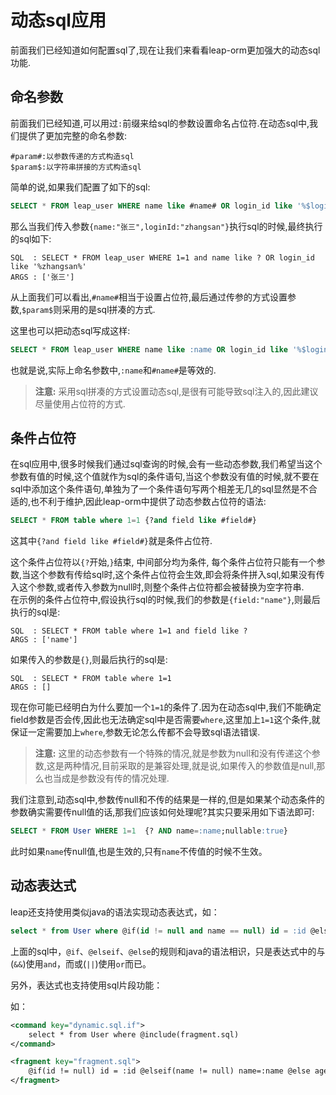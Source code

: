 # 动态sql应用

前面我们已经知道如何配置sql了,现在让我们来看看leap-orm更加强大的动态sql功能.

## 命名参数

前面我们已经知道,可以用过`:`前缀来给sql的参数设置命名占位符.在动态sql中,我们提供了更加完整的命名参数:

```
#param#:以参数传递的方式构造sql
$param$:以字符串拼接的方式构造sql
```

简单的说,如果我们配置了如下的sql:

```sql
SELECT * FROM leap_user WHERE name like #name# OR login_id like '%$loginId$%'
```

那么当我们传入参数`{name:"张三",loginId:"zhangsan"}`执行sql的时候,最终执行的sql如下:

```
SQL  : SELECT * FROM leap_user WHERE 1=1 and name like ? OR login_id like '%zhangsan%'
ARGS : ['张三']
```

从上面我们可以看出,`#name#`相当于设置占位符,最后通过传参的方式设置参数,`$param$`则采用的是sql拼凑的方式.

这里也可以把动态sql写成这样:

```sql
SELECT * FROM leap_user WHERE name like :name OR login_id like '%$loginId$%'
```

也就是说,实际上命名参数中,`:name`和`#name#`是等效的.

> **注意:**
> 采用sql拼凑的方式设置动态sql,是很有可能导致sql注入的,因此建议尽量使用占位符的方式.

## 条件占位符

在sql应用中,很多时候我们通过sql查询的时候,会有一些动态参数,我们希望当这个参数有值的时候,这个值就作为sql的条件语句,当这个参数没有值的时候,就不要在sql中添加这个条件语句,单独为了一个条件语句写两个相差无几的sql显然是不合适的,也不利于维护,因此leap-orm中提供了动态参数占位符的语法:

```sql
SELECT * FROM table where 1=1 {?and field like #field#}
```

这其中`{?and field like #field#}`就是条件占位符.

这个条件占位符以`{?`开始,`}`结束, 中间部分均为条件, 每个条件占位符只能有一个参数,当这个参数有传给sql时,这个条件占位符会生效,即会将条件拼入sql,如果没有传入这个参数,或者传入参数为null时,则整个条件占位符都会被替换为空字符串.  
在示例的条件占位符中,假设执行sql的时候,我们的参数是`{field:"name"}`,则最后执行的sql是:

```
SQL  : SELECT * FROM table where 1=1 and field like ?
ARGS : ['name']
```

如果传入的参数是`{}`,则最后执行的sql是:

```
SQL  : SELECT * FROM table where 1=1
ARGS : []
```

现在你可能已经明白为什么要加一个`1=1`的条件了.因为在动态sql中,我们不能确定field参数是否会传,因此也无法确定sql中是否需要`where`,这里加上`1=1`这个条件,就保证一定需要加上`where`,参数无论怎么传都不会导致sql语法错误.

> **注意:**
> 这里的动态参数有一个特殊的情况,就是参数为null和没有传递这个参数,这是两种情况,目前采取的是兼容处理,就是说,如果传入的参数值是null,那么也当成是参数没有传的情况处理.

我们注意到,动态sql中,参数传null和不传的结果是一样的,但是如果某个动态条件的参数确实需要传null值的话,那我们应该如何处理呢?其实只要采用如下语法即可:

```sql
SELECT * FROM User WHERE 1=1  {? AND name=:name;nullable:true} 
```

此时如果`name`传null值,也是生效的,只有`name`不传值的时候不生效。

## 动态表达式

leap还支持使用类似java的语法实现动态表达式，如：

```sql
select * from User where @if(id != null and name == null) id = :id @elseif(name != null) name=:name @else age=:age @endif
```

上面的sql中，`@if`、`@elseif`、`@else`的规则和java的语法相识，只是表达式中的与(`&&`)使用`and`，而或(`||`)使用`or`而已。

另外，表达式也支持使用sql片段功能：

如：

```xml
<command key="dynamic.sql.if">
    select * from User where @include(fragment.sql)
</command>

<fragment key="fragment.sql">
    @if(id != null) id = :id @elseif(name != null) name=:name @else age=:age @endif
</fragment>
```